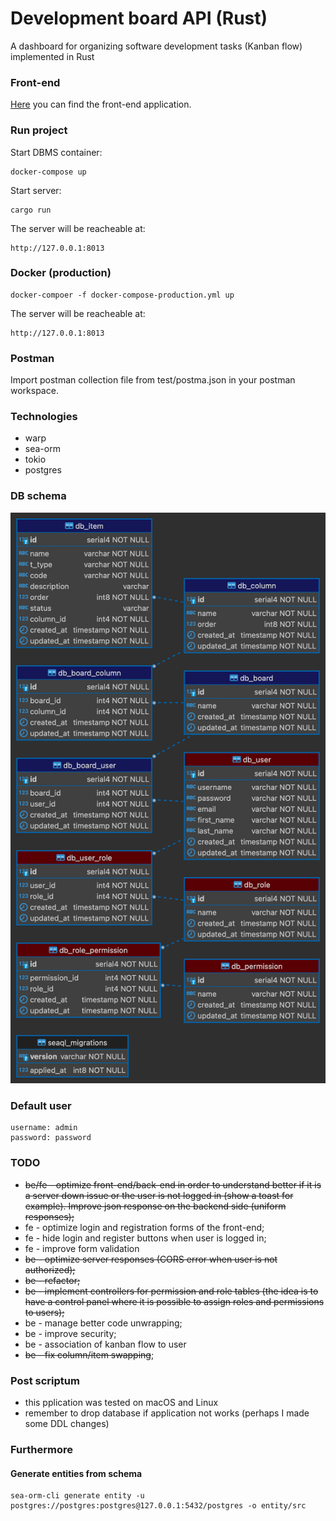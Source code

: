 # Development board API (Rust)

A dashboard for organizing software development tasks (Kanban flow) implemented in Rust

### Front-end

[Here](https://github.com/goto-eof/dev_board_react) you can find the front-end application.

### Run project

Start DBMS container:

```
docker-compose up
```

Start server:

```
cargo run
```

The server will be reacheable at:

```
http://127.0.0.1:8013
```

### Docker (production)

```
docker-compoer -f docker-compose-production.yml up
```

The server will be reacheable at:

```
http://127.0.0.1:8013
```

### Postman

Import postman collection file from test/postma.json in your postman workspace.

### Technologies

- warp
- sea-orm
- tokio
- postgres

### DB schema

![db schema](db-schema1.png)

### Default user

```
username: admin
password: password
```

### TODO

- ~~be/fe - optimize front-end/back-end in order to understand better if it is a server down issue or the user is not logged in (show a toast for example). Improve json response on the backend side (uniform responses);~~
- fe - optimize login and registration forms of the front-end;
- fe - hide login and register buttons when user is logged in;
- fe - improve form validation
- ~~be - optimize server responses (CORS error when user is not authorized);~~
- ~~be - refactor;~~
- ~~be - implement controllers for permission and role tables (the idea is to have a control panel where it is possible to assign roles and permissions to users);~~
- be - manage better code unwrapping;
- be - improve security;
- be - association of kanban flow to user
- ~~be - fix column/item swapping~~;

### Post scriptum

- this pplication was tested on macOS and Linux
- remember to drop database if application not works (perhaps I made some DDL changes)

### Furthermore

#### Generate entities from schema

```
sea-orm-cli generate entity -u postgres://postgres:postgres@127.0.0.1:5432/postgres -o entity/src
```